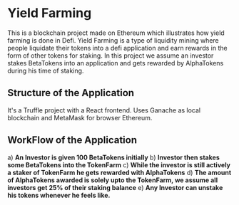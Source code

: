 # Yield Farming

This is a blockchain project made on Ethereum which illustrates how yield farming is done in Defi.
Yield Farming is a type of liquidity mining where people liquidate their tokens into a defi application and earn rewards in the form of other tokens for staking.
In this project we assume an investor stakes BetaTokens into an application and gets rewarded by AlphaTokens during his time of staking.



## Structure of the Application

It's a Truffle project with a React frontend. Uses Ganache as local blockchain and MetaMask for browser Ethereum.


## WorkFlow of the Application

 a) **An Investor is given 100 BetaTokens initially**
 b) **Investor then stakes some BetaTokens into the TokenFarm**
 c) **While the investor is still actively a staker of TokenFarm he gets rewarded with AlphaTokens**
 d) **The amount of AlphaTokens awarded is solely upto the TokenFarm, we assume all investors get 25% of their staking balance** 
 e) **Any Investor can unstake his tokens whenever he feels like.**
